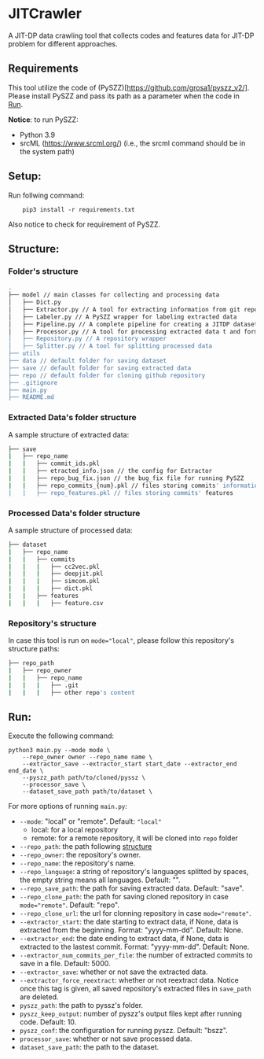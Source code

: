 # JITCrawler

A JIT-DP data crawling tool that collects codes and features data for JIT-DP problem for different approaches.

## Requirements

This tool utilize the code of (PySZZ)[https://github.com/grosa1/pyszz_v2/]. Please install PySZZ and pass its path as a parameter when the code in [Run](#run).

**Notice**: to run PySZZ:
- Python 3.9
- srcML (https://www.srcml.org/) (i.e., the srcml command should be in the system path)

## Setup:

Run follwing command:
```
    pip3 install -r requirements.txt
```

Also notice to check for requirement of PySZZ.

## Structure:

### Folder's structure
```bash
.
├── model // main classes for collecting and processing data
│   ├── Dict.py
│   ├── Extractor.py // A tool for extracting information from git repository
│   ├── Labeler.py // A PySZZ wrapper for labeling extracted data
│   ├── Pipeline.py // A complete pipeline for creating a JITDP dataset
│   ├── Processor.py // A tool for processing extracted data t and formating to JITDP models' input format
│   ├── Repository.py // A repository wrapper
│   ├── Splitter.py // A tool for splitting processed data
├── utils
├── data // default folder for saving dataset
├── save // default folder for saving extracted data
├── repo // default folder for cloning github repository
├── .gitignore
├── main.py
├── README.md
```

### Extracted Data's folder structure

A sample structure of extracted data:
```bash
├── save
|   ├── repo_name
|   |   ├── commit_ids.pkl
|   |   ├── etracted_info.json // the config for Extractor
|   |   ├── repo_bug_fix.json // the bug_fix file for running PySZZ
|   |   ├── repo_commits_{num}.pkl // files storing commits' information
|   |   ├── repo_features.pkl // files storing commits' features
```

### Processed Data's folder structure

A sample structure of processed data:
```bash
├── dataset
|   ├── repo_name
|   |   ├── commits
|   |   |   ├── cc2vec.pkl
|   |   |   ├── deepjit.pkl
|   |   |   ├── simcom.pkl
|   |   |   ├── dict.pkl
|   |   ├── features
|   |   |   ├── feature.csv
```

### Repository's structure

In case this tool is run on `mode="local"`, please follow this repository's structure paths:
```bash
├── repo_path
|   ├── repo_owner
|   |   ├── repo_name
|   |   |   ├── .git
|   |   |   ├── other repo's content
```

## Run:

Execute the following command:
```
python3 main.py --mode mode \
    --repo_owner owner --repo_name name \
    --extractor_save --extractor_start start_date --extractor_end end_date \
    --pyszz_path path/to/cloned/pyssz \
    --processor_save \
    --dataset_save_path path/to/dataset \ 
```

For more options of running `main.py`:
- `--mode`: "local" or "remote". Default: `"local"`
    - local: for a local repository
    - remote: for a remote repository, it will be cloned into `repo` folder
- `--repo_path`: the path following [structure](#repositorys-structure)
- `--repo_owner`: the repository's owner.
- `--repo_name`: the repository's name.
- `--repo_language`: a string of repository's languages splitted by spaces, the empty string means all languages. Default: "".
- `--repo_save_path`: the path for saving extracted data. Default: "save".
- `--repo_clone_path`: the path for saving cloned repository in case `mode="remote"`. Default: "repo".
- `--repo_clone_url`: the url for clonning repository in case `mode="remote"`.
- `--extractor_start`: the date starting to extract data, if None, data is extracted from the beginning. Format: "yyyy-mm-dd". Default: None.
- `--extractor_end`: the date ending to extract data, if None, data is extracted to the lastest commit. Format: "yyyy-mm-dd". Default: None.
- `--extractor_num_commits_per_file`: the number of extracted commits to save in a file. Default: 5000.
- `--extractor_save`: whether or not save the extracted data.
- `--extractor_force_reextract`:  whether or not reextract data. Notice once this tag is given, all saved repository's extracted files in `save_path` are deleted.
- `pyszz_path`: the path to pyssz's folder.
- `pyszz_keep_output`: number of pyszz's output files kept after running code. Default: 10.
- `pyszz_conf`: the configuration for running pyszz. Default: "bszz".
- `processor_save`: whether or not save processed data.
- `dataset_save_path`: the path to the dataset.
